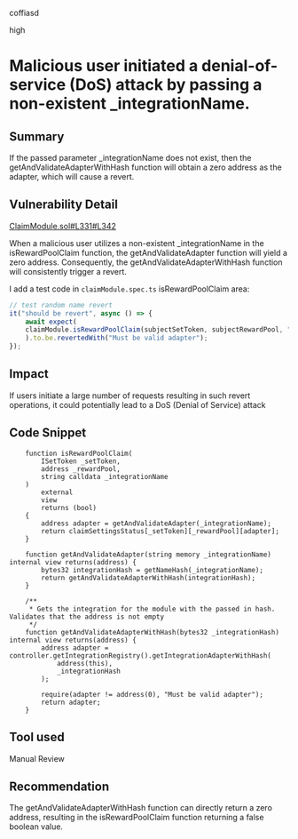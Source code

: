 coffiasd

high

# Malicious user initiated a denial-of-service (DoS) attack by passing a non-existent _integrationName.

## Summary
If the passed parameter _integrationName does not exist, then the getAndValidateAdapterWithHash function will obtain a zero address as the adapter, which will cause a revert.
## Vulnerability Detail
[ClaimModule.sol#L331#L342](https://github.com/sherlock-audit/2023-05-Index/blob/main/index-protocol/contracts/protocol/modules/v1/ClaimModule.sol#L331#L342)

When a malicious user utilizes a non-existent _integrationName in the isRewardPoolClaim function, the getAndValidateAdapter function will yield a zero address. Consequently, the getAndValidateAdapterWithHash function will consistently trigger a revert.

I add a test code in `claimModule.spec.ts`  isRewardPoolClaim area:
```javascript
// test random name revert
it("should be revert", async () => {
    await expect(
    claimModule.isRewardPoolClaim(subjectSetToken, subjectRewardPool, "A random Name"),
    ).to.be.revertedWith("Must be valid adapter");
});
```

## Impact
If users initiate a large number of requests resulting in such revert operations, it could potentially lead to a DoS (Denial of Service) attack
## Code Snippet
```solidity
    function isRewardPoolClaim(
        ISetToken _setToken,
        address _rewardPool,
        string calldata _integrationName
    )
        external
        view
        returns (bool)
    {
        address adapter = getAndValidateAdapter(_integrationName);
        return claimSettingsStatus[_setToken][_rewardPool][adapter];
    }
```

```solidity
    function getAndValidateAdapter(string memory _integrationName) internal view returns(address) { 
        bytes32 integrationHash = getNameHash(_integrationName);
        return getAndValidateAdapterWithHash(integrationHash);
    }

    /**
     * Gets the integration for the module with the passed in hash. Validates that the address is not empty
     */
    function getAndValidateAdapterWithHash(bytes32 _integrationHash) internal view returns(address) { 
        address adapter = controller.getIntegrationRegistry().getIntegrationAdapterWithHash(
            address(this),
            _integrationHash
        );

        require(adapter != address(0), "Must be valid adapter"); 
        return adapter;
    }
```

## Tool used
Manual Review

## Recommendation
The getAndValidateAdapterWithHash function can directly return a zero address, resulting in the isRewardPoolClaim function returning a false boolean value.